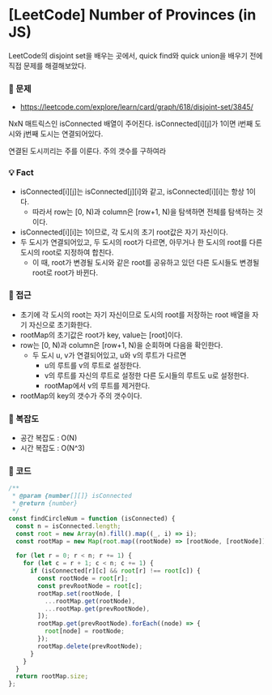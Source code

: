 # [LeetCode] Number of Provinces (in JS)

LeetCode의 disjoint set을 배우는 곳에서, quick find와 quick union을 배우기 전에 
직접 문제를 해결해보았다.

### 📖 문제
- https://leetcode.com/explore/learn/card/graph/618/disjoint-set/3845/

NxN 매트릭스인 isConnected 배열이 주어진다.
isConnected[i][j]가 1이면 i번째 도시와 j번째 도시는 연결되어있다.

연결된 도시끼리는 주를 이룬다. 주의 갯수를 구하여라

### 💡 Fact
- isConnected[i][j]는 isConnected[j][i]와 같고, isConnected[i][i]는 항상 1이다.
  - 따라서 row는 [0, N)과 column은 [row+1, N)을 탐색하면 전체를 탐색하는 것이다.
- isConnected[i][i]는 1이므로, 각 도시의 초기 root값은 자기 자신이다.
- 두 도시가 연결되어있고, 두 도시의 root가 다르면, 아무거나 한 도시의 root를 다른 도시의 root로 지정하여 합친다. 
  - 이 때, root가 변경될 도시와 같은 root를 공유하고 있던 다른 도시들도 변경될 root로 root가 바뀐다.


### 🚎 접근
- 초기에 각 도시의 root는 자기 자신이므로 도시의 root를 저장하는 root 배열을 자기 자신으로 초기화한다.
- rootMap의 초기값은 root가 key, value는 [root]이다. 
-  row는 [0, N)과 column은 [row+1, N)을 순회하며 다음을 확인한다.
   -  두 도시 u, v가 연결되어있고, u와 v의 루트가 다르면
      -  u의 루트를 v의 루트로 설정한다.
      -  v의 루트를 자신의 루트로 설정한 다른 도시들의 루트도 u로 설정한다.
      -  rootMap에서 v의 루트를 제거한다.
-  rootMap의 key의 갯수가 주의 갯수이다.

### 🧭 복잡도

- 공간 복잡도 : O(N)
- 시간 복잡도 : O(N^3)

### 📝 코드

```javascript
/**
 * @param {number[][]} isConnected
 * @return {number}
 */
const findCircleNum = function (isConnected) {
  const n = isConnected.length;
  const root = new Array(n).fill().map((_, i) => i);
  const rootMap = new Map(root.map((rootNode) => [rootNode, [rootNode]]));

  for (let r = 0; r < n; r += 1) {
    for (let c = r + 1; c < n; c += 1) {
      if (isConnected[r][c] && root[r] !== root[c]) {
        const rootNode = root[r];
        const prevRootNode = root[c];
        rootMap.set(rootNode, [
          ...rootMap.get(rootNode),
          ...rootMap.get(prevRootNode),
        ]);
        rootMap.get(prevRootNode).forEach((node) => {
          root[node] = rootNode;
        });
        rootMap.delete(prevRootNode);
      }
    }
  }
  return rootMap.size;
};

```
